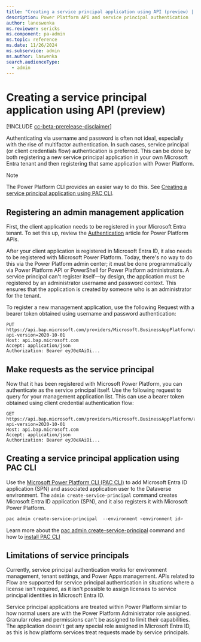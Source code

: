 ```yaml
---
title: "Creating a service principal application using API (preview) | Microsoft Docs"
description: Power Platform API and service principal authentication
author: laneswenka
ms.reviewer: sericks
ms.component: pa-admin
ms.topic: reference
ms.date: 11/26/2024
ms.subservice: admin
ms.author: laswenka
search.audienceType: 
  - admin
---
```


# Creating a service principal application using API (preview) 

[!INCLUDE [cc-beta-prerelease-disclaimer](../includes/cc-beta-prerelease-disclaimer.md)]

Authenticating via username and password is often not ideal, especially with the rise of multifactor authentication. In such cases, service principal (or client credentials flow) authentication is preferred.  This can be done by both registering a new service principal application in your own Microsoft Entra tenant and then registering that same application with Power Platform.

> [!NOTE]
> The Power Platform CLI provides an easier way to do this. See [Creating a service principal application using PAC CLI](#creating-a-service-principal-application-using-pac-cli).

## Registering an admin management application

First, the client application needs to be registered in your Microsoft Entra tenant.  To set this up, review the [Authentication](programmability-authentication.md) article for Power Platform APIs.  

After your client application is registered in Microsoft Entra ID, it also needs to be registered with Microsoft Power Platform.  Today, there's no way to do this via the Power Platform admin center; it must be done programmatically via Power Platform API or PowerShell for Power Platform administrators.  A service principal can't register itself—by design, the application must be registered by an administrator username and password context.  This ensures that the application is created by someone who is an administrator for the tenant.

To register a new management application, use the following Request with a bearer token obtained using username and password authentication:

```HTTP
PUT https://api.bap.microsoft.com/providers/Microsoft.BusinessAppPlatform/adminApplications/{CLIENT_ID_FROM_AZURE_APP}?api-version=2020-10-01
Host: api.bap.microsoft.com
Accept: application/json
Authorization: Bearer eyJ0eXAiOi...
```

## Make requests as the service principal

Now that it has been registered with Microsoft Power Platform, you can authenticate as the service principal itself.  Use the following request to query for your management application list.  This can use a bearer token obtained using client credential authentication flow:

```HTTP
GET https://api.bap.microsoft.com/providers/Microsoft.BusinessAppPlatform/adminApplications?api-version=2020-10-01
Host: api.bap.microsoft.com
Accept: application/json
Authorization: Bearer eyJ0eXAiOi...
```

## Creating a service principal application using PAC CLI

Use the [Microsoft Power Platform CLI (PAC CLI)](../developer/cli/introduction.md) to add Microsoft Entra ID application (SPN) and associated application user to the Dataverse environment. The `admin create-service-principal` command creates Microsoft Entra ID application (SPN), and it also registers it with Microsoft Power Platform.

```PowerShell
pac admin create-service-principal  --environment <environment id>
```

Learn more about the [pac admin create-service-principal](../developer/cli/reference/admin.md#pac-admin-create-service-principal) command and how to [install PAC CLI](../developer/cli/introduction.md#install-microsoft-power-platform-cli)

## Limitations of service principals

Currently, service principal authentication works for environment management, tenant settings, and Power Apps management.  APIs related to Flow are supported for service principal authentication in situations where a license isn't required, as it isn't possible to assign licenses to service principal identities in Microsoft Entra ID.

Service principal applications are treated within Power Platform similar to how normal users are with the Power Platform Administrator role assigned.  Granular roles and permissions can't be assigned to limit their capabilities.  The application doesn't get any special role assigned in Microsoft Entra ID, as this is how platform services treat requests made by service principals.

